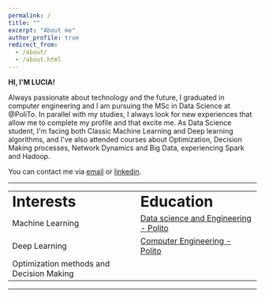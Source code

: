 ```yaml
---
permalink: /
title: ""
excerpt: "About me"
author_profile: true
redirect_from: 
  - /about/
  - /about.html
---
```

**HI, I'M LUCIA!**

Always passionate about technology and the future, I graduated in computer engineering and I am pursuing the MSc in Data Science at @PoliTo. 
In parallel with my studies, I always look for new experiences that allow me to complete my profile and that excite me. As Data Science student, I'm facing both Classic Machine Learning and Deep learning algorithms, and I've also attended courses about Optimization, Decision Making processes, Network Dynamics and Big Data, experiencing Spark and Hadoop. 

You can contact me via [email](mailto:lucia.innocenti@outlook.it) or [linkedin](https://www.linkedin.com/in/lucia-innocenti/).

---
     
<table id="myHeader" class="table  table-bordered table-responsive" style="border:none !important">
 <tr>
    <td colspan="4" style="border:none !important" ><b style="font-size:30px">Interests</b></td>
    <td colspan="4" style="border:none !important" ><b style="font-size:30px">Education</b></td>
 </tr>
 <tr>
    <td colspan="4" style="border:none !important" ><i class="fas fa-circle"></i> Machine Learning</td>
   <td colspan="4" style="border:none !important" ><i class="fas fa-user-graduate"></i><a href="https://didattica.polito.it/laurea_magistrale/data_science/en/home"> Data science and Engineering - Polito</a></td>
 </tr>
 <tr>
 </tr>
 <tr>
  <td colspan="4" style="border:none !important" ><i class="fas fa-circle"></i> Deep Learning</td>
  <td colspan="4" style="border:none !important" ><i class="fas fa-user-graduate"></i><a href="https://didattica.polito.it/pls/portal30/sviluppo.offerta_formativa.corsi?p_sdu_cds=37:18&p_a_acc=2021&p_header=N&p_lang=EN">Computer Engineering - Polito</a></td>
</tr>
<tr>
  <td colspan="4" style="border:none !important" ><i class="fas fa-circle"></i> Optimization methods and Decision Making</td>
</tr>
</table>


---
